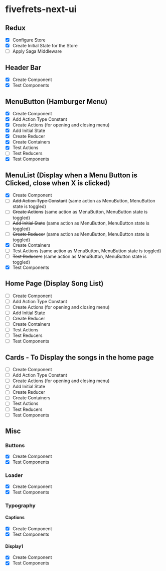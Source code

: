 # fivefrets-next-ui

## Redux
- [x] Configure Store
- [x] Create Initial State for the Store
- [ ] Apply Saga Middleware

## Header Bar
- [x] Create Component
- [x] Test Components

## MenuButton (Hamburger Menu)
- [x] Create Component
- [x] Add Action Type Constant
- [x] Create Actions (for opening and closing menu)
- [x] Add Initial State
- [x] Create Reducer
- [x] Create Containers
- [x] Test Actions
- [ ] Test Reducers
- [x] Test Components

## MenuList (Display when a Menu Button is Clicked, close when X is clicked)
- [x] Create Component
- [ ] ~~Add Action Type Constant~~ (same action as MenuButton, MenuButton state is toggled)
- [ ] ~~Create Actions~~ (same action as MenuButton, MenuButton state is toggled)
- [ ] ~~Add Initial State~~ (same action as MenuButton, MenuButton state is toggled)
- [ ] ~~Create Reducer~~ (same action as MenuButton, MenuButton state is toggled)
- [x] Create Containers
- [ ] ~~Test Actions~~ (same action as MenuButton, MenuButton state is toggled)
- [ ] ~~Test Reducers~~ (same action as MenuButton, MenuButton state is toggled)
- [x] Test Components

## Home Page (Display Song List)
- [ ] Create Component
- [ ] Add Action Type Constant
- [ ] Create Actions (for opening and closing menu)
- [ ] Add Initial State
- [ ] Create Reducer
- [ ] Create Containers
- [ ] Test Actions
- [ ] Test Reducers
- [ ] Test Components

## Cards - To Display the songs in the home page
- [ ] Create Component
- [ ] Add Action Type Constant
- [ ] Create Actions (for opening and closing menu)
- [ ] Add Initial State
- [ ] Create Reducer
- [ ] Create Containers
- [ ] Test Actions
- [ ] Test Reducers
- [ ] Test Components

## Misc
### Buttons
- [x] Create Component
- [x] Test Components
### Loader
- [x] Create Component
- [x] Test Components
### Typography
#### Captions
- [x] Create Component
- [x] Test Components
#### Display1
- [x] Create Component
- [x] Test Components